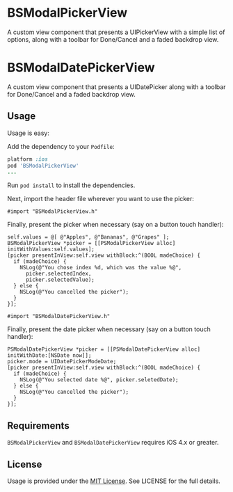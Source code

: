 BSModalPickerView
=================

A custom view component that presents a UIPickerView with a simple list of options, 
along with a toolbar for Done/Cancel and a faded backdrop view.

BSModalDatePickerView
=====================

A custom view component that presents a UIDatePicker 
along with a toolbar for Done/Cancel and a faded backdrop view.

## Usage

Usage is easy:

Add the dependency to your `Podfile`:

```ruby
platform :ios
pod 'BSModalPickerView'
...
```

Run `pod install` to install the dependencies.

Next, import the header file wherever you want to use the picker:

```objc
#import "BSModalPickerView.h"
```

Finally, present the picker when necessary (say on a button touch handler):

```objc
self.values = @[ @"Apples", @"Bananas", @"Grapes" ];
BSModalPickerView *picker = [[PSModalPickerView alloc] initWithValues:self.values];
[picker presentInView:self.view withBlock:^(BOOL madeChoice) {
  if (madeChoice) {
    NSLog(@"You chose index %d, which was the value %@", 
      picker.selectedIndex,
      picker.selectedValue);
  } else {
    NSLog(@"You cancelled the picker");
  }
}];
```

```objc
#import "BSModalDatePickerView.h"
```

Finally, present the date picker when necessary (say on a button touch handler):

```objc
PSModalDatePickerView *picker = [[PSModalDatePickerView alloc] initWithDate:[NSDate now]];
picker.mode = UIDatePickerModeDate;
[picker presentInView:self.view withBlock:^(BOOL madeChoice) {
  if (madeChoice) {
    NSLog(@"You selected date %@", picker.seletedDate);
  } else {
    NSLog(@"You cancelled the picker");
  }
}];
```

## Requirements

`BSModalPickerView` and `BSModalDatePickerView` requires iOS 4.x or greater.


## License

Usage is provided under the [MIT License](http://http://opensource.org/licenses/mit-license.php).  See LICENSE for the full details.
